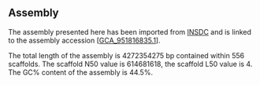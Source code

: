 **Assembly**
--------

The assembly presented here has been imported from [INSDC](http://www.insdc.org) and is linked to the assembly accession [[GCA\_951816835.1](http://www.ebi.ac.uk/ena/data/view/GCA_951816835.1)].

The total length of the assembly is 4272354275 bp contained within 556 scaffolds.
The scaffold N50 value is 614681618, the scaffold L50 value is 4.
The GC% content of the assembly is 44.5%.
